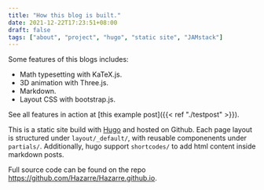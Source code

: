 ```yaml
---
title: "How this blog is built."
date: 2021-12-22T17:23:51+08:00
draft: false
tags: ["about", "project", "hugo", "static site", "JAMstack"]
---
```


Some features of this blogs includes: 
- Math typesetting with KaTeX.js.
- 3D animation with Three.js.
- Markdown. 
- Layout CSS with bootstrap.js.

See all features in action at [this example post]({{< ref "./testpost" >}}).

This is a static site build with [Hugo](https://gohugo.io/) and hosted on Github. Each page layout is structured under `layout/_default/`, with reusable componenents under `partials/`. Additionally, hugo support `shortcodes/` to add html content inside markdown posts.

Full source code can be found on the repo https://github.com/Hazarre/Hazarre.github.io. 
